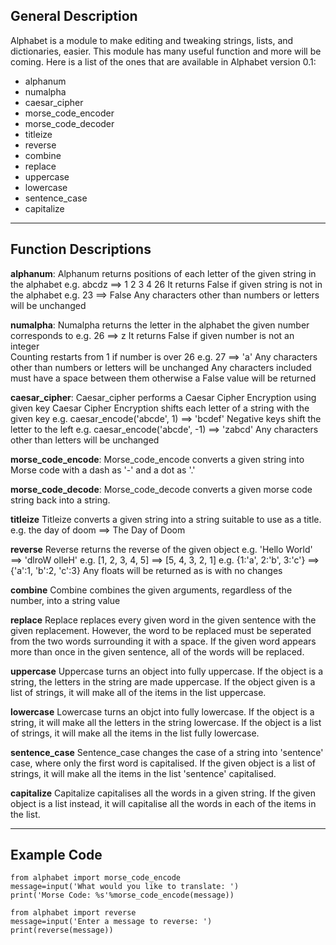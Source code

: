 ## General Description
Alphabet is a module to make editing and tweaking strings, lists, and dictionaries, easier. This module has many useful function and more will be coming. Here is a list of the ones that are available in Alphabet version 0.1: 
* alphanum
* numalpha
* caesar_cipher
* morse_code_encoder
* morse_code_decoder
* titleize
* reverse
* combine
* replace
* uppercase
* lowercase
* sentence_case
* capitalize

****

## Function Descriptions
**alphanum**:
Alphanum returns positions of each letter of the given string in the alphabet
e.g. abcdz ==> 1 2 3 4 26
It returns False if given string is not in the alphabet
e.g. 23 ==> False
Any characters other than numbers or letters will be unchanged

**numalpha**:
Numalpha returns the letter in the alphabet the given number corresponds to
e.g. 26 ==> z
It returns False if given number is not an integer\
Counting restarts from 1 if number is over 26
e.g. 27 ==> 'a'
Any characters other than numbers or letters will be unchanged
Any characters included must have a space between them otherwise a False value will be returned

**caesar_cipher**:
Caesar_cipher performs a Caesar Cipher Encryption using given key
Caesar Cipher Encryption shifts each letter of a string with the given key
e.g. caesar_encode('abcde', 1) ==> 'bcdef'
Negative keys shift the letter to the left
e.g. caesar_encode('abcde', -1) ==> 'zabcd'
Any characters other than letters will be unchanged

**morse_code_encode**:
Morse_code_encode converts a given string into Morse code with a dash as '-' and a dot as '.'

**morse_code_decode**:
Morse_code_decode converts a given morse code string back into a string.

**titleize**
Titleize converts a given string into a string suitable to use as a title.
e.g. the day of doom ==> The Day of Doom

**reverse**
Reverse returns the reverse of the given object
e.g. 'Hello World' ==> 'dlroW olleH'
e.g. [1, 2, 3, 4, 5] ==> [5, 4, 3, 2, 1]
e.g. {1:'a', 2:'b', 3:'c'} ==> {'a':1, 'b':2, 'c':3}
Any floats will be returned as is with no changes

**combine**
Combine combines the given arguments, regardless of the number, into a string value

**replace**
Replace replaces every given word in the given sentence with the given replacement. However, the word to be replaced must be seperated from the two words surrounding it with a space.
If the given word appears more than once in the given sentence, all of the words will be replaced.

**uppercase**
Uppercase turns an object into fully uppercase. If the object is a string, the letters in the string are made uppercase. If the object given is a list of strings, it will make all of the items in the list uppercase.

**lowercase**
Lowercase turns an objct into fully lowercase. If the object is a string, it will make all the letters in the string lowercase. If the object is a list of strings, it will make all the items in the list fully lowercase.

**sentence_case**
Sentence_case changes the case of a string into 'sentence' case, where only the first word is capitalised. If the given object is a list of strings, it will make all the items in the list 'sentence' capitalised.

**capitalize**
Capitalize capitalises all the words in a given string. If the given object is a list instead, it will capitalise all the words in each of the items in the list.

****

## Example Code
```
from alphabet import morse_code_encode
message=input('What would you like to translate: ')
print('Morse Code: %s'%morse_code_encode(message))
```
```
from alphabet import reverse
message=input('Enter a message to reverse: ')
print(reverse(message))
```
